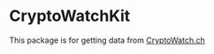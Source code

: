 # CryptoWatchKit

This package is for getting data from <a href="https://docs.cryptowat.ch/rest-api/  ">CryptoWatch.ch</a>
